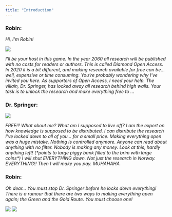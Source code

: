 ```yaml
---
title: "Introduction"
---
```


### Robin:

_Hi, I'm Robin!_

![](/images/robin-sitting.png)

_I'll be your host in this game. In the year 2060 all research will be published with no costs for readers or authors. This is called Diamond Open Access. In 2020 it is a bit different, and making research available for free can be… well, expensive or time consuming. You’re probably wondering why I’ve invited you here. As supporters of Open Access, I need your help. The villain, Dr. Springer, has locked away all research behind high walls. Your task is to unlock the research and make everything free to …_

### Dr. Springer: 

![](/images/villain-standing.png)

_FREE!? What about me? What am I supposed to live off? I am the expert on how knowledge is supposed to be distributed. I can distribute the research I’ve locked down to all of you… for a small price. Making everything open was a huge mistake. Nothing is controlled anymore. Anyone can read about anything with no filter. Nobody is making any money. Look at this, hardly anything left! (\*points to large piggy bank filled to the brim with large coins\*) I will shut EVERYTHING down. Not just the research in Norway. EVERYTHING!! Then I will make you pay. MUHAHAHA_

### Robin:

_Oh dear… You must stop Dr. Springer before he locks down everything! There is a rumour that there are two ways to making everything open again; the Green and the Gold Route. You must choose one!_

[![](https://img.shields.io/website?color=bright%20green&down_message=Don%27t%20go&label=Green%20envelope&style=for-the-badge&up_message=Go&url=https://danielroelfs.com)](/tasks/green)
[![](https://img.shields.io/website?color=yellow&down_message=Don%27t%20go&label=Yellow%20envelope&style=for-the-badge&up_message=Go&url=https://danielroelfs.com)](/tasks/gold)
